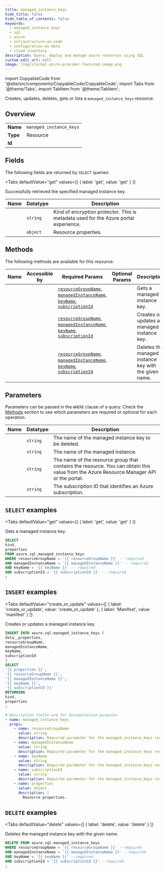 ```yaml
--- 
title: managed_instance_keys
hide_title: false
hide_table_of_contents: false
keywords:
  - managed_instance_keys
  - sql
  - azure
  - infrastructure-as-code
  - configuration-as-data
  - cloud inventory
description: Query, deploy and manage azure resources using SQL
custom_edit_url: null
image: /img/stackql-azure-provider-featured-image.png
---
```


import CopyableCode from '@site/src/components/CopyableCode/CopyableCode';
import Tabs from '@theme/Tabs';
import TabItem from '@theme/TabItem';

Creates, updates, deletes, gets or lists a <code>managed_instance_keys</code> resource.

## Overview
<table><tbody>
<tr><td><b>Name</b></td><td><code>managed_instance_keys</code></td></tr>
<tr><td><b>Type</b></td><td>Resource</td></tr>
<tr><td><b>Id</b></td><td><CopyableCode code="azure.sql.managed_instance_keys" /></td></tr>
</tbody></table>

## Fields

The following fields are returned by `SELECT` queries:

<Tabs
    defaultValue="get"
    values={[
        { label: 'get', value: 'get' }
    ]}
>
<TabItem value="get">

Successfully retrieved the specified managed instance key.

<table>
<thead>
    <tr>
    <th>Name</th>
    <th>Datatype</th>
    <th>Description</th>
    </tr>
</thead>
<tbody>
<tr>
    <td><CopyableCode code="kind" /></td>
    <td><code>string</code></td>
    <td>Kind of encryption protector. This is metadata used for the Azure portal experience.</td>
</tr>
<tr>
    <td><CopyableCode code="properties" /></td>
    <td><code>object</code></td>
    <td>Resource properties.</td>
</tr>
</tbody>
</table>
</TabItem>
</Tabs>

## Methods

The following methods are available for this resource:

<table>
<thead>
    <tr>
    <th>Name</th>
    <th>Accessible by</th>
    <th>Required Params</th>
    <th>Optional Params</th>
    <th>Description</th>
    </tr>
</thead>
<tbody>
<tr>
    <td><a href="#get"><CopyableCode code="get" /></a></td>
    <td><CopyableCode code="select" /></td>
    <td><a href="#parameter-resourceGroupName"><code>resourceGroupName</code></a>, <a href="#parameter-managedInstanceName"><code>managedInstanceName</code></a>, <a href="#parameter-keyName"><code>keyName</code></a>, <a href="#parameter-subscriptionId"><code>subscriptionId</code></a></td>
    <td></td>
    <td>Gets a managed instance key.</td>
</tr>
<tr>
    <td><a href="#create_or_update"><CopyableCode code="create_or_update" /></a></td>
    <td><CopyableCode code="insert" /></td>
    <td><a href="#parameter-resourceGroupName"><code>resourceGroupName</code></a>, <a href="#parameter-managedInstanceName"><code>managedInstanceName</code></a>, <a href="#parameter-keyName"><code>keyName</code></a>, <a href="#parameter-subscriptionId"><code>subscriptionId</code></a></td>
    <td></td>
    <td>Creates or updates a managed instance key.</td>
</tr>
<tr>
    <td><a href="#delete"><CopyableCode code="delete" /></a></td>
    <td><CopyableCode code="delete" /></td>
    <td><a href="#parameter-resourceGroupName"><code>resourceGroupName</code></a>, <a href="#parameter-managedInstanceName"><code>managedInstanceName</code></a>, <a href="#parameter-keyName"><code>keyName</code></a>, <a href="#parameter-subscriptionId"><code>subscriptionId</code></a></td>
    <td></td>
    <td>Deletes the managed instance key with the given name.</td>
</tr>
</tbody>
</table>

## Parameters

Parameters can be passed in the `WHERE` clause of a query. Check the [Methods](#methods) section to see which parameters are required or optional for each operation.

<table>
<thead>
    <tr>
    <th>Name</th>
    <th>Datatype</th>
    <th>Description</th>
    </tr>
</thead>
<tbody>
<tr id="parameter-keyName">
    <td><CopyableCode code="keyName" /></td>
    <td><code>string</code></td>
    <td>The name of the managed instance key to be deleted.</td>
</tr>
<tr id="parameter-managedInstanceName">
    <td><CopyableCode code="managedInstanceName" /></td>
    <td><code>string</code></td>
    <td>The name of the managed instance.</td>
</tr>
<tr id="parameter-resourceGroupName">
    <td><CopyableCode code="resourceGroupName" /></td>
    <td><code>string</code></td>
    <td>The name of the resource group that contains the resource. You can obtain this value from the Azure Resource Manager API or the portal.</td>
</tr>
<tr id="parameter-subscriptionId">
    <td><CopyableCode code="subscriptionId" /></td>
    <td><code>string</code></td>
    <td>The subscription ID that identifies an Azure subscription.</td>
</tr>
</tbody>
</table>

## `SELECT` examples

<Tabs
    defaultValue="get"
    values={[
        { label: 'get', value: 'get' }
    ]}
>
<TabItem value="get">

Gets a managed instance key.

```sql
SELECT
kind,
properties
FROM azure.sql.managed_instance_keys
WHERE resourceGroupName = '{{ resourceGroupName }}' -- required
AND managedInstanceName = '{{ managedInstanceName }}' -- required
AND keyName = '{{ keyName }}' -- required
AND subscriptionId = '{{ subscriptionId }}' -- required
;
```
</TabItem>
</Tabs>


## `INSERT` examples

<Tabs
    defaultValue="create_or_update"
    values={[
        { label: 'create_or_update', value: 'create_or_update' },
        { label: 'Manifest', value: 'manifest' }
    ]}
>
<TabItem value="create_or_update">

Creates or updates a managed instance key.

```sql
INSERT INTO azure.sql.managed_instance_keys (
data__properties,
resourceGroupName,
managedInstanceName,
keyName,
subscriptionId
)
SELECT 
'{{ properties }}',
'{{ resourceGroupName }}',
'{{ managedInstanceName }}',
'{{ keyName }}',
'{{ subscriptionId }}'
RETURNING
kind,
properties
;
```
</TabItem>
<TabItem value="manifest">

```yaml
# Description fields are for documentation purposes
- name: managed_instance_keys
  props:
    - name: resourceGroupName
      value: string
      description: Required parameter for the managed_instance_keys resource.
    - name: managedInstanceName
      value: string
      description: Required parameter for the managed_instance_keys resource.
    - name: keyName
      value: string
      description: Required parameter for the managed_instance_keys resource.
    - name: subscriptionId
      value: string
      description: Required parameter for the managed_instance_keys resource.
    - name: properties
      value: object
      description: |
        Resource properties.
```
</TabItem>
</Tabs>


## `DELETE` examples

<Tabs
    defaultValue="delete"
    values={[
        { label: 'delete', value: 'delete' }
    ]}
>
<TabItem value="delete">

Deletes the managed instance key with the given name.

```sql
DELETE FROM azure.sql.managed_instance_keys
WHERE resourceGroupName = '{{ resourceGroupName }}' --required
AND managedInstanceName = '{{ managedInstanceName }}' --required
AND keyName = '{{ keyName }}' --required
AND subscriptionId = '{{ subscriptionId }}' --required
;
```
</TabItem>
</Tabs>
